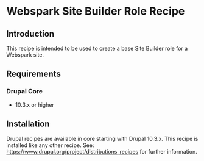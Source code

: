 # Webspark Site Builder Role Recipe

## Introduction
This recipe is intended to be used to create a base Site Builder role for a Webspark site. 
## Requirements
### Drupal Core
- 10.3.x or higher

## Installation
Drupal recipes are available in core starting with Drupal 10.3.x. This recipe is installed like any other recipe. See: https://www.drupal.org/project/distributions_recipes for further information. 